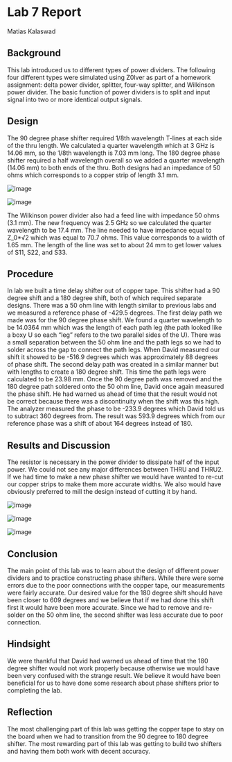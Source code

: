 # Lab 7 Report
Matias Kalaswad

## Background
This lab introduced us to different types of power dividers. The following four different types were simulated using Z0lver as part of a homework assignment: delta power divider, splitter, four-way splitter, and Wilkinson power divider. The basic function of power dividers is to split and input signal into two or more identical output signals.

## Design
The 90 degree phase shifter required 1/8th wavelength T-lines at each side of the thru length. We calculated a quarter wavelength which at 3 GHz is 14.06 mm, so the 1/8th wavelength is 7.03 mm long. The 180 degree phase shifter required a half wavelength overall so we added a quarter wavelength (14.06 mm) to both ends of the thru. Both designs had an impedance of 50 ohms which corresponds to a copper strip of length 3.1 mm.

![image](https://github.com/CourseReps/ECEN452-Spring2016/blob/master/Students/kalaswad/Lab7/Lab7WilkinsonPowerDividerHFSS.png)

![image](https://github.com/CourseReps/ECEN452-Spring2016/blob/master/Students/kalaswad/Lab7/Lab7WilkinsonPowerDividerParameters.png)

The Wilkinson power divider also had a feed line with impedance 50 ohms (3.1 mm). The new frequency was 2.5 GHz so we calculated the quarter wavelength to be 17.4 mm. The line needed to have impedance equal to Z_0*√2 which was equal to 70.7 ohms. This value corresponds to a width of 1.65 mm. The length of the line was set to about 24 mm to get lower values of S11, S22, and S33.

## Procedure
In lab we built a time delay shifter out of copper tape. This shifter had a 90 degree shift and a 180 degree shift, both of which required separate designs. There was a 50 ohm line with length similar to previous labs and we measured a reference phase of -429.5 degrees. The first delay path we made was for the 90 degree phase shift. We found a quarter wavelength to be 14.0364 mm which was the length of each path leg (the path looked like a boxy U so each “leg” refers to the two parallel sides of the U). There was a small separation between the 50 ohm line and the path legs so we had to solder across the gap to connect the path legs. When David measured our shift it showed to be -516.9 degrees which was approximately 88 degrees of phase shift.  The second delay path was created in a similar manner but with lengths to create a 180 degree shift. This time the path legs were calculated to be 23.98 mm.  Once the 90 degree path was removed and the 180 degree path soldered onto the 50 ohm line, David once again measured the phase shift.  He had warned us ahead of time that the result would not be correct because there was a discontinuity when the shift was this high.  The analyzer measured the phase to be -233.9 degrees which David told us to subtract 360 degrees from.  The result was 593.9 degrees which from our reference phase was a shift of about 164 degrees instead of 180.

## Results and Discussion
The resistor is necessary in the power divider to dissipate half of the input power. We could not see any major differences between THRU and THRU2. If we had time to make a new phase shifter we would have wanted to re-cut our copper strips to make them more accurate widths. We also would have obviously preferred to mill the design instead of cutting it by hand.

![image](https://github.com/CourseReps/ECEN452-Spring2016/blob/master/Students/kalaswad/Lab7/Wilkinson_Magnitude2.png)

![image](https://github.com/CourseReps/ECEN452-Spring2016/blob/master/Students/kalaswad/Lab7/Phase_Shifter_S11.png)

![image](https://github.com/CourseReps/ECEN452-Spring2016/blob/master/Students/kalaswad/Lab7/Phase_Shifter_S21.png)

## Conclusion
The main point of this lab was to learn about the design of different power dividers and to practice constructing phase shifters.  While there were some errors due to the poor connections with the copper tape, our measurements were fairly accurate.  Our desired value for the 180 degree shift should have been closer to 609 degrees and we believe that if we had done this shift first it would have been more accurate.  Since we had to remove and re-solder on the 50 ohm line, the second shifter was less accurate due to poor connection.

## Hindsight
We were thankful that David had warned us ahead of time that the 180 degree shifter would not work properly because otherwise we would have been very confused with the strange result. We believe it would have been beneficial for us to have done some research about phase shifters prior to completing the lab.

## Reflection
The most challenging part of this lab was getting the copper tape to stay on the board when we had to transition from the 90 degree to 180 degree shifter. The most rewarding part of this lab was getting to build two shifters and having them both work with decent accuracy.
